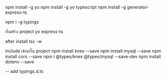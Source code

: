 npm install -g yo
npm install -g yo typescript
npm install -g generator-express-ts

npm i -g typings

เริ่มสร้าง project
yo express-ts

after install
tsc -w

include เข้ามาใน project
npm install knex --save
npm install mysql --save
npm install cors --save
npm i @types/knex @types/mysql --save-dev
npm install dotenv --save

-- add 
typings.d.ts
